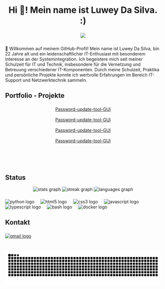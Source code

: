 <h1 align="center">Hi 👋! Mein name ist Luwey Da Silva. :)</h1>

###

<div align="center">
  <img height="230" src="https://user-images.githubusercontent.com/74038190/212749447-bfb7e725-6987-49d9-ae85-2015e3e7cc41.gif"  />
</div>

###

<p align="left">👋 Willkommen auf meinem GitHub-Profil! Mein name ist Luwey Da Silva, bin 22 Jahre alt und ein leidenschaftlicher IT-Enthusiast mit besonderem Interesse an der Systemintegration. Ich begeistere mich seit meiner Schulzeit für IT und Technik, insbesondere für die Vernetzung und Betreuung verschiedener IT-Komponenten. Durch meine Schulzeit, Praktika und persönliche Projekte konnte ich wertvolle Erfahrungen im Bereich IT-Support und Netzwerktechnik sammeln.</p>

###

<h2 align="left">Portfolio - Projekte</h2>

###
<div align="center">
<a href="https://github.com/Luwey-Silva/password-update-tool-GUI">Password-update-tool-GUI<a/>
<br>
<br>
<a href="https://github.com/Luwey-Silva/password-update-tool-GUI">Password-update-tool-GUI<a/>
<br>
<br>
<a href="https://github.com/Luwey-Silva/password-update-tool-GUI">Password-update-tool-GUI<a/>
<br>
<br>
<a href="https://github.com/Luwey-Silva/password-update-tool-GUI">Password-update-tool-GUI<a/>
</div>
<br>
<br>
<br>
<br>

<h2 align="left">Status</h2>

<div align="center">
  <img src="https://github-readme-stats.vercel.app/api?username=luwey-silva&hide_title=false&hide_rank=false&show_icons=true&include_all_commits=true&count_private=true&disable_animations=false&theme=dracula&locale=de&hide_border=false" height="150" alt="stats graph"  />
  <img src="https://streak-stats.demolab.com?user=luwey-silva&locale=de&mode=weekly&theme=dracula&hide_border=false&border_radius=5" height="150" alt="streak graph"  />
  <img src="https://github-readme-stats.vercel.app/api/top-langs?username=luwey-silva&locale=de&hide_title=false&layout=compact&card_width=320&langs_count=5&theme=dracula&hide_border=false" height="150" alt="languages graph"  />
</div>

###

<div align="left">
  <img src="https://img.shields.io/badge/Python-3776AB?logo=python&logoColor=white&style=for-the-badge" height="30" alt="python logo"  />
  <img width="12" />
  <img src="https://img.shields.io/badge/HTML5-E34F26?logo=html5&logoColor=white&style=for-the-badge" height="30" alt="html5 logo"  />
  <img width="12" />
  <img src="https://img.shields.io/badge/CSS3-1572B6?logo=css3&logoColor=white&style=for-the-badge" height="30" alt="css3 logo"  />
  <img width="12" />
  <img src="https://img.shields.io/badge/JavaScript-F7DF1E?logo=javascript&logoColor=black&style=for-the-badge" height="30" alt="javascript logo"  />
  <img width="12" />
  <img src="https://img.shields.io/badge/TypeScript-3178C6?logo=typescript&logoColor=white&style=for-the-badge" height="30" alt="typescript logo"  />
  <img width="12" />
  <img src="https://img.shields.io/badge/GNU Bash-4EAA25?logo=gnubash&logoColor=white&style=for-the-badge" height="30" alt="bash logo"  />
  <img width="12" />
  <img src="https://img.shields.io/badge/Docker-2496ED?logo=docker&logoColor=white&style=for-the-badge" height="30" alt="docker logo"  />
</div>

###

<h2 align="left">Kontakt</h2>

###

<div align="left">
  <a href="mailto:luweysilva18@gmail.com"><img src="https://img.shields.io/static/v1?message=Gmail&logo=gmail&label=&color=D14836&logoColor=white&labelColor=&style=for-the-badge" height="35" alt="gmail logo"  /></a>
</div>

###

<br clear="both">

<img alt="snake eating my contributions" src="https://raw.githubusercontent.com/Luwey-Silva/Luwey-Silva/output/snake.svg" />

###
